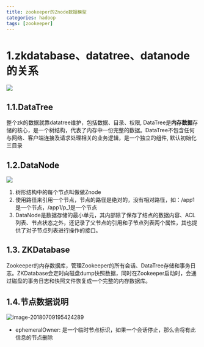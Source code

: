```yaml
---
title: zookeeper的Znode数据模型
categories: hadoop   
tags: [zookeeper]
---
```



# 1.zkdatabase、datatree、datanode的关系



![](http://ols7leonh.bkt.clouddn.com//assert/img/bigdata/zookeeper/znode_structure/1.png)


## 1.1.DataTree
整个zk的数据就靠datatree维护，包括数据、目录、权限, DataTree是**内存数据**存储的核心，是一个树结构，代表了内存中一份完整的数据。DataTree不包含任何与网络、客户端连接及请求处理相关的业务逻辑，是一个独立的组件, 默认初始化三目录


## 1.2.DataNode

![](http://ols7leonh.bkt.clouddn.com//assert/img/bigdata/zookeeper/znode_structure/2.jpg)

1. 树形结构中的每个节点叫做做Znode
2. 使用路径来引用一个节点，节点的路径是绝对的，没有相对路径，如：/app1是一个节点，/app1/p_1是一个节点
3. DataNode是数据存储的最小单元，其内部除了保存了结点的数据内容、ACL列表、节点状态之外，还记录了父节点的引用和子节点列表两个属性，其也提供了对子节点列表进行操作的接口。


## 1.3. ZKDatabase
Zookeeper的内存数据库，管理Zookeeper的所有会话、DataTree存储和事务日志。ZKDatabase会定时向磁盘dump快照数据，同时在Zookeeper启动时，会通过磁盘的事务日志和快照文件恢复成一个完整的内存数据库。
　　



## 1.4.节点数据说明

![image-20180709195424289](/Users/chenyansong/Documents/note/images/bigdata/zookeeper/data-desc.png )



* ephemeralOwner: 是一个临时节点标识，如果一个会话停止，那么会将有此信息的节点删除

